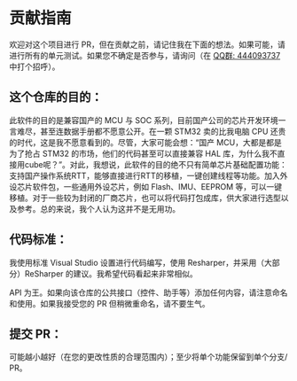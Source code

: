 # 贡献指南

欢迎对这个项目进行 PR，但在贡献之前，请记住我在下面的想法。如果可能，请进行所有的单元测试。如果您不确定是否参与，请询问（在 [QQ群: 444093737](https://jq.qq.com/?_wv=1027&k=CWt7TZln) 中打个招呼）。

## 这个仓库的目的：

此软件的目的是兼容国产的 MCU 与 SOC 系列，目前国产公司的芯片开发环境一言难尽，甚至连数据手册都不愿意公开。在一颗 STM32 卖的比我电脑 CPU 还贵的时代，这是我不愿意看到的。尽管，大家可能会想：“国产 MCU，大都是都是为了抢占 STM32 的市场，他们的代码甚至可以直接兼容 HAL 库，为什么我不直接用cube呢？”。对此，我想说，此软件的目的绝不只有简单芯片基础配置功能：支持国产操作系统RTT，能够直接进行RTT的移植，一键创建线程等功能。加入外设芯片软件包，一些通用外设芯片，例如 Flash、IMU、EEPROM 等，可以一键移植。对于一些较为封闭的厂商芯片，也可以将代码打包成库，供大家进行选型以及参考。总的来说，我个人认为这并不是无用功。

## 代码标准：

我使用标准 Visual Studio 设置进行代码编写，使用 Resharper，并采用（大部分）ReSharper 的建议。我希望代码看起来非常相似。

API 为王。如果向该仓库的公共接口（控件、助手等）添加任何内容，请注意命名和使用。如果我接受您的 PR 但稍微重命名，请不要生气。

## 提交 PR：

可能越小越好（在您的更改性质的合理范围内）；至少将单个功能保留到单个分支/ PR。